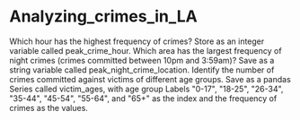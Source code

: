 # Analyzing_crimes_in_LA
Which hour has the highest frequency of crimes? Store as an integer variable called peak_crime_hour.
Which area has the largest frequency of night crimes (crimes committed between 10pm and 3:59am)? Save as a string variable called peak_night_crime_location.
Identify the number of crimes committed against victims of different age groups. Save as a pandas Series called victim_ages, with age group Labels "0-17", "18-25", "26-34", "35-44", "45-54", "55-64", and "65+" as the index and the frequency of crimes as the values.
